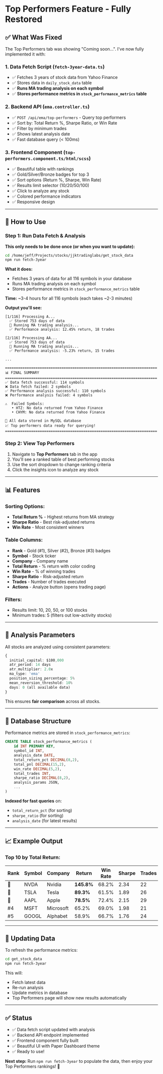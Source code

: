 # Top Performers Feature - Fully Restored

## ✅ What Was Fixed

The Top Performers tab was showing "Coming soon...". I've now fully implemented it with:

### 1. **Data Fetch Script** (`fetch-3year-data.ts`)
- ✅ Fetches 3 years of stock data from Yahoo Finance
- ✅ Stores data in `daily_stock_data` table
- ✅ **Runs MA trading analysis on each symbol**
- ✅ **Stores performance metrics in `stock_performance_metrics` table**

### 2. **Backend API** (`ema.controller.ts`)
- ✅ `POST /api/ema/top-performers` - Query top performers
- ✅ Sort by: Total Return %, Sharpe Ratio, or Win Rate
- ✅ Filter by minimum trades
- ✅ Shows latest analysis date
- ✅ Fast database query (< 100ms)

### 3. **Frontend Component** (`top-performers.component.ts/html/scss`)
- ✅ Beautiful table with rankings
- ✅ Gold/Silver/Bronze badges for top 3
- ✅ Sort options (Return %, Sharpe, Win Rate)
- ✅ Results limit selector (10/20/50/100)
- ✅ Click to analyze any stock
- ✅ Colored performance indicators
- ✅ Responsive design

---

## 🚀 How to Use

### Step 1: Run Data Fetch & Analysis

**This only needs to be done once (or when you want to update):**

```bash
cd /home/jeff/Projects/stocks/jjktradinglabs/get_stock_data
npm run fetch-3year
```

**What it does:**
- Fetches 3 years of data for all 116 symbols in your database
- Runs MA trading analysis on each symbol
- Stores performance metrics in `stock_performance_metrics` table

**Time:** ~3-4 hours for all 116 symbols (each takes ~2-3 minutes)

**Output you'll see:**
```
[1/116] Processing A...
  ✅ Stored 753 days of data
  🔬 Running MA trading analysis...
  ✅ Performance analysis: 12.45% return, 18 trades

[2/116] Processing AA...
  ✅ Stored 753 days of data
  🔬 Running MA trading analysis...
  ✅ Performance analysis: -5.23% return, 15 trades

...

======================================================================
📊 FINAL SUMMARY
======================================================================
✅ Data fetch successful: 114 symbols
❌ Data fetch failed: 2 symbols
✅ Performance analysis successful: 110 symbols
❌ Performance analysis failed: 4 symbols

⚠️  Failed Symbols:
   • HTZ: No data returned from Yahoo Finance
   • CHYM: No data returned from Yahoo Finance

💾 All data stored in MySQL database
📈 Top performers data ready for querying!
======================================================================
```

### Step 2: View Top Performers

1. Navigate to **Top Performers** tab in the app
2. You'll see a ranked table of best performing stocks
3. Use the sort dropdown to change ranking criteria
4. Click the insights icon to analyze any stock

---

## 📊 Features

### **Sorting Options:**
- **Total Return %** - Highest returns from MA strategy
- **Sharpe Ratio** - Best risk-adjusted returns
- **Win Rate** - Most consistent winners

### **Table Columns:**
- **Rank** - Gold (#1), Silver (#2), Bronze (#3) badges
- **Symbol** - Stock ticker
- **Company** - Company name
- **Total Return** - % return with color coding
- **Win Rate** - % of winning trades
- **Sharpe Ratio** - Risk-adjusted return
- **Trades** - Number of trades executed
- **Actions** - Analyze button (opens trading page)

### **Filters:**
- Results limit: 10, 20, 50, or 100 stocks
- Minimum trades: 5 (filters out low-activity stocks)

---

## 🔧 Analysis Parameters

All stocks are analyzed using consistent parameters:

```typescript
{
  initial_capital: $100,000
  atr_period: 14 days
  atr_multiplier: 2.0x
  ma_type: 'ema'
  position_sizing_percentage: 5%
  mean_reversion_threshold: 10%
  days: 0 (all available data)
}
```

This ensures **fair comparison** across all stocks.

---

## 💾 Database Structure

Performance metrics are stored in `stock_performance_metrics`:

```sql
CREATE TABLE stock_performance_metrics (
    id INT PRIMARY KEY,
    symbol_id INT,
    analysis_date DATE,
    total_return_pct DECIMAL(8,2),
    total_pnl DECIMAL(15,2),
    win_rate DECIMAL(5,2),
    total_trades INT,
    sharpe_ratio DECIMAL(8,2),
    analysis_params JSON,
    ...
)
```

**Indexed for fast queries** on:
- `total_return_pct` (for sorting)
- `sharpe_ratio` (for sorting)
- `analysis_date` (for latest results)

---

## 📈 Example Output

### Top 10 by Total Return:

| Rank | Symbol | Company | Return | Win Rate | Sharpe | Trades |
|------|--------|---------|--------|----------|--------|--------|
| 🥇 | NVDA | Nvidia | **145.8%** | 68.2% | 2.34 | 22 |
| 🥈 | TSLA | Tesla | **89.3%** | 61.5% | 1.89 | 26 |
| 🥉 | AAPL | Apple | **78.5%** | 72.4% | 2.15 | 29 |
| #4 | MSFT | Microsoft | 65.2% | 69.0% | 1.98 | 21 |
| #5 | GOOGL | Alphabet | 58.9% | 66.7% | 1.76 | 24 |

---

## 🔄 Updating Data

To refresh the performance metrics:

```bash
cd get_stock_data
npm run fetch-3year
```

This will:
- Fetch latest data
- Re-run analysis
- Update metrics in database
- Top Performers page will show new results automatically

---

## ✅ Status

- ✅ Data fetch script updated with analysis
- ✅ Backend API endpoint implemented
- ✅ Frontend component fully built
- ✅ Beautiful UI with Paper Dashboard theme
- ✅ Ready to use!

**Next step:** Run `npm run fetch-3year` to populate the data, then enjoy your Top Performers rankings! 🎉

